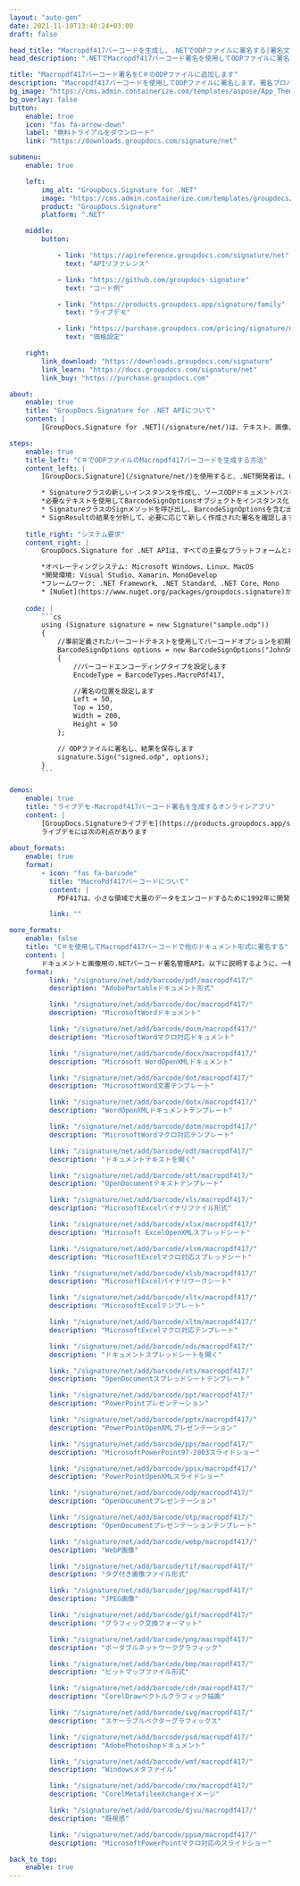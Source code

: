 ```yaml
---
layout: "auto-gen"
date: 2021-11-10T13:40:24+03:00
draft: false

head_title: "Macropdf417バーコードを生成し、.NETでODPファイルに署名する|署名文書"
head_description: ".NETでMacropdf417バーコード署名を使用してODPファイルに署名する-人気のあるビジネスドキュメントや画像ファイル形式にバーコードを追加します."

title: "Macropdf417バーコード署名をC＃のODPファイルに追加します"
description: "Macropdf417バーコードを使用してODPファイルに署名します。署名プロパティを操作し、ニーズに合ったドキュメント内で高度な署名オプションを設定します."
bg_image: "https://cms.admin.containerize.com/templates/aspose/App_Themes/V3/images/bg/header1.png"
bg_overlay: false
button:
    enable: true
    icon: "fas fa-arrow-down"
    label: "無料トライアルをダウンロード"
    link: "https://downloads.groupdocs.com/signature/net"

submenu:
    enable: true

    left:
        img_alt: "GroupDocs.Signature for .NET"
        image: "https://cms.admin.containerize.com/templates/groupdocs/images/product-logos/90x90-noborder/groupdocs-signature-net.png"
        product: "GroupDocs.Signature"
        platform: ".NET"

    middle:
        button:

            - link: "https://apireference.groupdocs.com/signature/net"
              text: "APIリファレンス"

            - link: "https://github.com/groupdocs-signature"
              text: "コード例"

            - link: "https://products.groupdocs.app/signature/family"
              text: "ライブデモ"

            - link: "https://purchase.groupdocs.com/pricing/signature/net"
              text: "価格設定"

    right:
        link_download: "https://downloads.groupdocs.com/signature"
        link_learn: "https://docs.groupdocs.com/signature/net"
        link_buy: "https://purchase.groupdocs.com"

about:
    enable: true
    title: "GroupDocs.Signature for .NET APIについて"
    content: |
        [GroupDocs.Signature for .NET](/signature/net/)は、テキスト、画像、バーコード、スタンプ、フォームフィールド、QRコード、メタデータなどのさまざまな署名タイプを使用してデジタルドキュメントに電子署名するネイティブ.NETAPIです。ユーザーは、PDF、Microsoft Word、Excelワークシート、PowerPointプレゼンテーション、Adobe Photoshop、メタファイル、および画像ファイル形式内のデジタル署名を追加、編集、検証、削除、および検索でき、必要に応じて署名プロパティをカスタマイズするための追加サポートがあります。

steps:
    enable: true
    title_left: "C＃でODPファイルのMacropdf417バーコードを生成する方法"
    content_left: |
        [GroupDocs.Signature](/signature/net/)を使用すると、.NET開発者は、いくつかの簡単な手順を実行することで、アプリケーション内のODPファイルにMacropdf417バーコードを簡単に追加できます。

        * Signatureクラスの新しいインスタンスを作成し、ソースODPドキュメントパスをコンストラクターパラメーターとして渡します。
        *必要なテキストを使用してBarcodeSignOptionsオブジェクトをインスタンス化し、EncodeTypeプロパティをMacroPdf417に設定します。
        * SignatureクラスのSignメソッドを呼び出し、BarcodeSignOptionsを含む出力ODPファイル名を渡します。
        * SignResultの結果を分析して、必要に応じて新しく作成された署名を確認します。
        
    title_right: "システム要求"
    content_right: |
        GroupDocs.Signature for .NET APIは、すべての主要なプラットフォームとオペレーティングシステムでサポートされています。以下のコードを実行する前に、システムに次の前提条件がインストールされていることを確認してください。

        *オペレーティングシステム: Microsoft Windows、Linux、MacOS
        *開発環境: Visual Studio、Xamarin、MonoDevelop
        *フレームワーク: .NET Framework、.NET Standard、.NET Core、Mono
        * [NuGet](https://www.nuget.org/packages/groupdocs.signature)からGroupDocs.Signaturefor.NETの最新バージョンをダウンロードします
        
    code: |
        ```cs
        using (Signature signature = new Signature("sample.odp"))
        {
            //事前定義されたバーコードテキストを使用してバーコードオプションを初期化します
            BarcodeSignOptions options = new BarcodeSignOptions("JohnSmith")
            {
                //バーコードエンコーディングタイプを設定します
                EncodeType = BarcodeTypes.MacroPdf417,

                //署名の位置を設定します
                Left = 50,
                Top = 150,
                Width = 200,
                Height = 50
            };

            // ODPファイルに署名し、結果を保存します 
            signature.Sign("signed.odp", options);
        }
        ```
        
demos:
    enable: true
    title: "ライブデモ-Macropdf417バーコード署名を生成するオンラインアプリ"
    content: |
        [GroupDocs.Signatureライブデモ](https://products.groupdocs.app/signature/family)サイトにアクセスして、Macropdf417バーコードをODPファイルに今すぐ追加してください。  
        ライブデモには次の利点があります
        
about_formats:
    enable: true
    format:
        - icon: "fas fa-barcode"
          title: "MacroPdf417バーコードについて"
          content: |
            PDF417は、小さな領域で大量のデータをエンコードするために1992年に開発された2次元の可変長スタックシンボルです。その名前は、その形式に由来しています。17モジュールのコードワードに配置された4つのバー要素と4つのスペース要素を含むポータブルデータファイル（PDF）です。シンボルはパブリックドメインです。 PDF417は、政府発行の身分証明書（運転免許証など）、航空会社の搭乗券、切手、パッケージラベルなど、さまざまな設定で使用されます。

          link: ""

more_formats:
    enable: false
    title: "C＃を使用してMacropdf417バーコードで他のドキュメント形式に署名する"
    content: |
        ドキュメントと画像用の.NETバーコード署名管理API。以下に説明するように、一般的なファイル形式のいくつかにバーコード署名を追加します。
    format: 
          link: "/signature/net/add/barcode/pdf/macropdf417/"
          description: "AdobePortableドキュメント形式"

          link: "/signature/net/add/barcode/doc/macropdf417/"
          description: "MicrosoftWordドキュメント"

          link: "/signature/net/add/barcode/docm/macropdf417/"
          description: "MicrosoftWordマクロ対応ドキュメント"

          link: "/signature/net/add/barcode/docx/macropdf417/"
          description: "Microsoft WordOpenXMLドキュメント"

          link: "/signature/net/add/barcode/dot/macropdf417/"
          description: "MicrosoftWord文書テンプレート"

          link: "/signature/net/add/barcode/dotx/macropdf417/"
          description: "WordOpenXMLドキュメントテンプレート"

          link: "/signature/net/add/barcode/dotm/macropdf417/"
          description: "MicrosoftWordマクロ対応テンプレート"       

          link: "/signature/net/add/barcode/odt/macropdf417/"
          description: "ドキュメントテキストを開く"

          link: "/signature/net/add/barcode/ott/macropdf417/"
          description: "OpenDocumentテキストテンプレート"

          link: "/signature/net/add/barcode/xls/macropdf417/"
          description: "MicrosoftExcelバイナリファイル形式"

          link: "/signature/net/add/barcode/xlsx/macropdf417/"
          description: "Microsoft ExcelOpenXMLスプレッドシート"

          link: "/signature/net/add/barcode/xlsm/macropdf417/"
          description: "MicrosoftExcelマクロ対応スプレッドシート"

          link: "/signature/net/add/barcode/xlsb/macropdf417/"
          description: "MicrosoftExcelバイナリワークシート"

          link: "/signature/net/add/barcode/xltx/macropdf417/"
          description: "MicrosoftExcelテンプレート"

          link: "/signature/net/add/barcode/xltm/macropdf417/"
          description: "MicrosoftExcelマクロ対応テンプレート"

          link: "/signature/net/add/barcode/ods/macropdf417/"
          description: "ドキュメントスプレッドシートを開く"

          link: "/signature/net/add/barcode/ots/macropdf417/"
          description: "OpenDocumentスプレッドシートテンプレート"

          link: "/signature/net/add/barcode/ppt/macropdf417/"
          description: "PowerPointプレゼンテーション"

          link: "/signature/net/add/barcode/pptx/macropdf417/"
          description: "PowerPointOpenXMLプレゼンテーション"

          link: "/signature/net/add/barcode/pps/macropdf417/"
          description: "MicrosoftPowerPoint97-2003スライドショー"

          link: "/signature/net/add/barcode/ppsx/macropdf417/"
          description: "PowerPointOpenXMLスライドショー"                              

          link: "/signature/net/add/barcode/odp/macropdf417/"
          description: "OpenDocumentプレゼンテーション"

          link: "/signature/net/add/barcode/otp/macropdf417/"
          description: "OpenDocumentプレゼンテーションテンプレート"

          link: "/signature/net/add/barcode/webp/macropdf417/"
          description: "WebP画像"

          link: "/signature/net/add/barcode/tif/macropdf417/"
          description: "タグ付き画像ファイル形式"

          link: "/signature/net/add/barcode/jpg/macropdf417/"
          description: "JPEG画像"

          link: "/signature/net/add/barcode/gif/macropdf417/"
          description: "グラフィック交換フォーマット"

          link: "/signature/net/add/barcode/png/macropdf417/"
          description: "ポータブルネットワークグラフィック"

          link: "/signature/net/add/barcode/bmp/macropdf417/"
          description: "ビットマップファイル形式"

          link: "/signature/net/add/barcode/cdr/macropdf417/"
          description: "CorelDrawベクトルグラフィック描画"

          link: "/signature/net/add/barcode/svg/macropdf417/"
          description: "スケーラブルベクターグラフィックス"

          link: "/signature/net/add/barcode/psd/macropdf417/"
          description: "AdobePhotoshopドキュメント"

          link: "/signature/net/add/barcode/wmf/macropdf417/"
          description: "Windowsメタファイル"        

          link: "/signature/net/add/barcode/cmx/macropdf417/"
          description: "CorelMetafileeXchangeイメージ"

          link: "/signature/net/add/barcode/djvu/macropdf417/"
          description: "既視感"

          link: "/signature/net/add/barcode/ppsm/macropdf417/"
          description: "MicrosoftPowerPointマクロ対応のスライドショー"

back_to_top:
    enable: true
---
```


